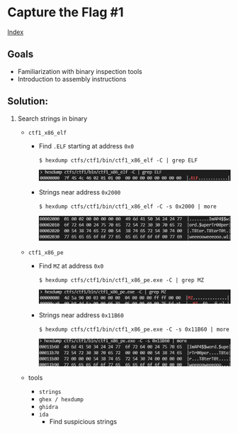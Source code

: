 # Capture the Flag #1

[Index](../../README.md)

## Goals
- Familiarization with binary inspection tools
- Introduction to assembly instructions

## Solution:
1. Search strings in binary
    - `ctf1_x86_elf`
        - Find `.ELF` starting at address `0x0`

            `$ hexdump ctfs/ctf1/bin/ctf1_x86_elf -C | grep ELF`

            ![hexdump](x86_elf_hexdump.png)

        - Strings near address `0x2000`

            `$ hexdump ctfs/ctf1/bin/ctf1_x86_elf -C -s 0x2000 | more`

            ![strings](x86_elf_strings.png)

    - `ctf1_x86_pe`
        - Find `MZ` at address `0x0`

            `$ hexdump ctfs/ctf1/bin/ctf1_x86_pe.exe -C | grep MZ`

            ![hexdump](x86_pe_hexdump.png)

        - Strings near address `0x11B60`

            `$ hexdump ctfs/ctf1/bin/ctf1_x86_pe.exe -C -s 0x11B60 | more`

            ![strings](x86_pe_strings.png)
    - tools
        - `strings`
        - `ghex / hexdump`
        - `ghidra`
        - `ida`
            - Find suspicious strings